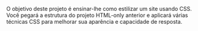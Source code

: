O objetivo deste projeto é ensinar-lhe como estilizar um site usando CSS. Você pegará a estrutura do projeto HTML-only anterior e aplicará várias técnicas CSS para melhorar sua aparência e capacidade de resposta.